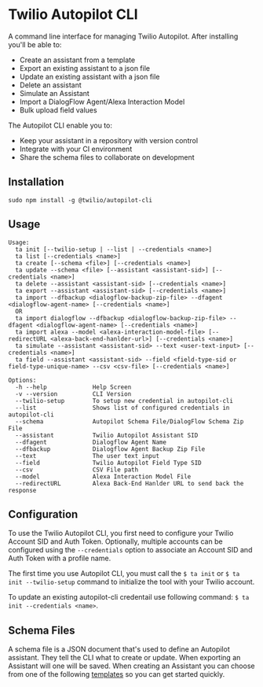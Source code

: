 Twilio Autopilot CLI
===
A command line interface for managing Twilio Autopilot. After installing you'll be able to:

* Create an assistant from a template
* Export an existing assistant to a json file
* Update an existing assistant with a json file
* Delete an assistant
* Simulate an Assistant
* Import a DialogFlow Agent/Alexa Interaction Model
* Bulk upload field values

The Autopilot CLI enable you to:

* Keep your assistant in a repository with version control
* Integrate with your CI environment
* Share the schema files to collaborate on development

## Installation

  `sudo npm install -g @twilio/autopilot-cli`
  
## Usage

```
Usage:
  ta init [--twilio-setup | --list | --credentials <name>]
  ta list [--credentials <name>]
  ta create [--schema <file>] [--credentials <name>]
  ta update --schema <file> [--assistant <assistant-sid>] [--credentials <name>]
  ta delete --assistant <assistant-sid> [--credentials <name>]
  ta export --assistant <assistant-sid> [--credentials <name>]
  ta import --dfbackup <dialogflow-backup-zip-file> --dfagent <dialogflow-agent-name> [--credentials <name>]
  OR
  ta import dialogflow --dfbackup <dialogflow-backup-zip-file> --dfagent <dialogflow-agent-name> [--credentials <name>]
  ta import alexa --model <alexa-interaction-model-file> [--redirectURL <alexa-back-end-hanlder-url>] [--credentials <name>]
  ta simulate --assistant <assistant-sid> --text <user-text-input> [--credentials <name>]
  ta field --assistant <assistant-sid> --field <field-type-sid or field-type-unique-name> --csv <csv-file> [--credentials <name>]

Options:
  -h --help             Help Screen
  -v --version          CLI Version
  --twilio-setup        To setup new credential in autopilot-cli
  --list                Shows list of configured credentials in autopilot-cli
  --schema              Autopilot Schema File/DialogFlow Schema Zip File 
  --assistant           Twilio Autopilot Assistant SID
  --dfagent             Dialogflow Agent Name
  --dfbackup            Dialogflow Agent Backup Zip File
  --text                The user text input
  --field               Twilio Autopilot Field Type SID
  --csv                 CSV File path
  --model               Alexa Interaction Model File
  --redirectURL         Alexa Back-End Hanlder URL to send back the response
```

## Configuration
To use the Twilio Autopilot CLI, you first need to configure your Twilio Account SID and Auth Token. Optionally, multiple accounts can be configured using the `--credentials` option to associate an Account SID and Auth Token with a profile name. 

The first time you use Autopilot CLI, you must call the `$ ta init` or `$ ta init --twilio-setup` command to initialize the tool with your Twilio account.

To update an existing autopilot-cli credentail use following command:
`$ ta init --credentials <name>`.

## Schema Files
A schema file is a JSON document that's used to define an Autopilot assistant. They tell the CLI what to create or update. When exporting an Assistant will one will be saved. When creating an Assistant you can choose from one of the following [templates](https://github.com/twilio/autopilot-templates/tree/master/Assistants) so you can get started quickly.